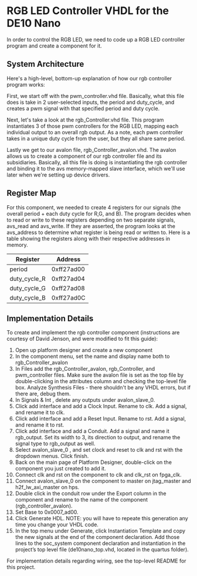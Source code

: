 # RGB LED Controller VHDL for the DE10 Nano

In order to control the RGB LED, we need to code up a RGB LED controller program and create a component for it.

## System Architecture

Here's a high-level, bottom-up explanation of how our rgb controller program works:

First, we start off with the pwm_controller.vhd file. Basically, what this file does is take in 2 user-selected inputs, the period and duty_cycle, and creates a pwm signal with that specified period and duty cycle.

Next, let's take a look at the rgb_Controller.vhd file. This program instantiates 3 of those pwm controllers for the RGB LED, mapping each individual output to an overall rgb output. As a note, each pwm controller takes in a unique duty cycle from the user, but they all share same period. 

Lastly we get to our avalon file, rgb_Controller_avalon.vhd. The avalon allows us to create a component of our rgb controller file and its subsidiaries. Basically, all this file is doing is instantiating the rgb controller and binding it to the avs memory-mapped slave interface, which we'll use later when we're setting up device drivers. 

## Register Map

For this component, we needed to create 4 registers for our signals (the overall period + each duty cycle for R,G, and B). The program decides when to read or write to these registers depending on two separate signals, avs_read and avs_write. If they are asserted, the program looks at the avs_address to determine what register is being read or written to. Here is a table showing the registers along with their respective addresses in memory.

| Register      | Address      |
| ------------- | ------------ |
| period        | 0xff27ad00   |
| duty_cycle_R  | 0xff27ad04   |
| duty_cycle_G  | 0xff27ad08   |
| duty_cycle_B  | 0xff27ad0C   |

## Implementation Details

To create and implement the rgb controller component (instructions are courtesy of David Jenson, and were modified to fit this guide):

1. Open up platform designer and create a new component
2. In the component menu, set the name and display name both to rgb_Controller_avalon
3. In Files add the rgb_Controller_avalon, rgb_Controller, and pwm_controller files. Make sure the avalon file is set as the top file by double-clicking in the attributes column and checking the top-level file box. Analyze Synthesis Files - there shouldn't be any VHDL errors, but if there are, debug them.
4. In Signals & Int , delete any outputs under avalon_slave_0.
5. Click add interface and add a Clock Input. Rename to clk. Add a signal, and rename it to clk.
6. Click add interface and add a Reset Input. Rename to rst. Add a signal, and rename it to rst.
7. Click add interface and add a Conduit. Add a signal and name it rgb_output. Set its width to 3, its direction to output, and rename the signal type to rgb_output as well.
8. Select avalon_slave_0 , and set clock and reset to clk and rst with the dropdown menus. Click finish.
9. Back on the main page of Platform Designer, double-click on the component you just created to add it.
10. Connect clk and rst on the component to clk and clk_rst on fpga_clk.
11. Connect avalon_slave_0 on the component to master on jtag_master and h2f_lw_axi_master on hps.
12. Double click in the conduit row under the Export column in the component and rename to the name of the component (rgb_controller_avalon).
13. Set Base to 0x0007_ad00.
14. Click Generate HDL. NOTE: you will have to repeate this generation any time you change your VHDL code.
15. In the top menu under Generate, click Instantiation Template and copy the new signals at the end of the component declaration. Add those lines to the soc_system component declaration and instantiation in the project’s top level file (de10nano_top.vhd, located in the quartus folder).

For implementation details regarding wiring, see the top-level README for this project.